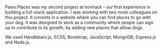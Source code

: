 Paws.Places was my second project at Ironhack - our first experience in building a full-stack application.
I was working with two more colleagues on this project. 
It consists in a website where you can find places to go with your dog. It was designed to work as a community where people can sign up to contribute to its growth, by adding new places that alllow dogs.


We used Handlebars.js, SCSS, Bootstrap, JavaScript, MongoDB, Express.js and Node.js.
